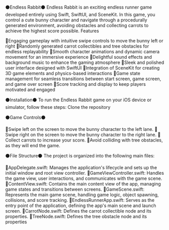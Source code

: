 ⚫️Endless Rabbit⚫️
Endless Rabbit is an exciting endless runner game developed entirely using Swift, SwiftUI, and SceneKit. In this game, you control a cute bunny character and navigate through a procedurally generated environment, avoiding obstacles and collecting carrots to achieve the highest score possible.
Features

🥕Engaging gameplay with intuitive swipe controls to move the bunny left or right
🥕Randomly generated carrot collectibles and tree obstacles for endless replayability
🥕Smooth character animations and dynamic camera movement for an immersive experience
🥕Delightful sound effects and background music to enhance the gaming atmosphere
🥕Sleek and polished user interface designed with SwiftUI
🥕Integration of SceneKit for creating 3D game elements and physics-based interactions
🥕Game state management for seamless transitions between start screen, game screen, and game over screen
🥕Score tracking and display to keep players motivated and engaged

⚫️Installation⚫️
To run the Endless Rabbit game on your iOS device or simulator, follow these steps: Clone the repository

⚫️Game Controls⚫️

🥕Swipe left on the screen to move the bunny character to the left lane.
🥕Swipe right on the screen to move the bunny character to the right lane.
🥕Collect carrots to increase your score.
🥕Avoid colliding with tree obstacles, as they will end the game.

⚫️File Structure⚫️
The project is organized into the following main files:

🥕AppDelegate.swift: Manages the application's lifecycle and sets up the initial window and root view controller.
🥕GameViewController.swift: Handles the game view, user interactions, and communicates with the game scene.
🥕ContentView.swift: Contains the main content view of the app, managing game states and transitions between screens.
🥕GameScene.swift: Represents the main game scene, handling game logic, object spawning, collisions, and score tracking.
🥕EndlessRunnerApp.swift: Serves as the entry point of the application, defining the app's main scene and launch screen.
🥕CarrotNode.swift: Defines the carrot collectible node and its properties.
🥕TreeNode.swift: Defines the tree obstacle node and its properties
